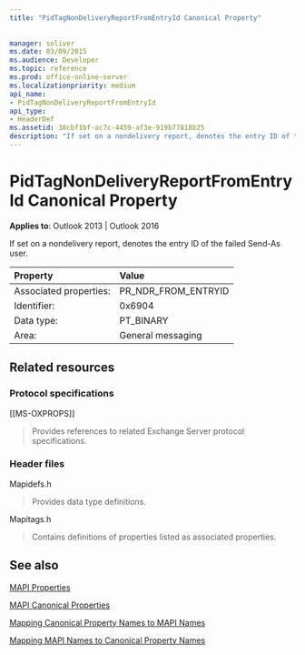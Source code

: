 ```yaml
---
title: "PidTagNonDeliveryReportFromEntryId Canonical Property"
 
 
manager: soliver
ms.date: 03/09/2015
ms.audience: Developer
ms.topic: reference
ms.prod: office-online-server
ms.localizationpriority: medium
api_name:
- PidTagNonDeliveryReportFromEntryId
api_type:
- HeaderDef
ms.assetid: 38cbf1bf-ac7c-4459-af3e-919b77818b25
description: "If set on a nondelivery report, denotes the entry ID of the failed Send-As user for Outlook 2013 and Outlook 2016."
---
```


# PidTagNonDeliveryReportFromEntryId Canonical Property

  
  
**Applies to**: Outlook 2013 | Outlook 2016 
  
If set on a nondelivery report, denotes the entry ID of the failed Send-As user.
  
|Property |Value |
|:-----|:-----|
|Associated properties:  <br/> |PR_NDR_FROM_ENTRYID  <br/> |
|Identifier:  <br/> |0x6904  <br/> |
|Data type:  <br/> |PT_BINARY  <br/> |
|Area:  <br/> |General messaging  <br/> |
   
## Related resources

### Protocol specifications

[[MS-OXPROPS]] 
  
> Provides references to related Exchange Server protocol specifications.
    
### Header files

Mapidefs.h
  
> Provides data type definitions.
    
Mapitags.h
  
> Contains definitions of properties listed as associated properties.
    
## See also



[MAPI Properties](mapi-properties.md)
  
[MAPI Canonical Properties](mapi-canonical-properties.md)
  
[Mapping Canonical Property Names to MAPI Names](mapping-canonical-property-names-to-mapi-names.md)
  
[Mapping MAPI Names to Canonical Property Names](mapping-mapi-names-to-canonical-property-names.md)

